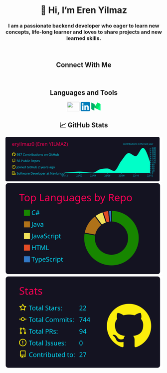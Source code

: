 
<h1 align="center">👋 Hi, I’m Eren Yilmaz</h1>
<h3 align=center> I am a passionate backend developer who eager to learn new concepts, life-long learner and loves to share projects and new learned skills.</h3> 
</br>
<h2 align=center>Connect With Me</h2> </br>
<h2 align=center>Languages and Tools</h2> 
<p align="center">
<a href="https://twitter.com/er_yilmaz0" target="blank"><img align="center" src="https://raw.githubusercontent.com/rahuldkjain/github-profile-readme-generator/master/src/images/icons/Social/twitter.svg" height="30" width="40" /></a>
<a href="https://www.linkedin.com/in/erenyilmaz0/" target="_blank"><img align="center" src="linkedinicon.svg" alt="Linkedin" width="30px" /></a>
<a href="https://erenyilmaz0.medium.com/" target="_blank"><img align="center" src="mediumicon.svg" alt="Medium" width="30px" /></a>
</p>





<h2 align="center">📈 GitHub Stats</h2>


<p align="center">
  <img width="688px" src="https://github.com/eryilmaz0/eryilmaz0/blob/master/profile-summary-card-output/2077/0-profile-details.svg">
  <img src="https://github.com/eryilmaz0/eryilmaz0/blob/master/profile-summary-card-output/2077/1-repos-per-language.svg">
  <img src="https://github.com/eryilmaz0/eryilmaz0/blob/master/profile-summary-card-output/2077/3-stats.svg">
</p>
